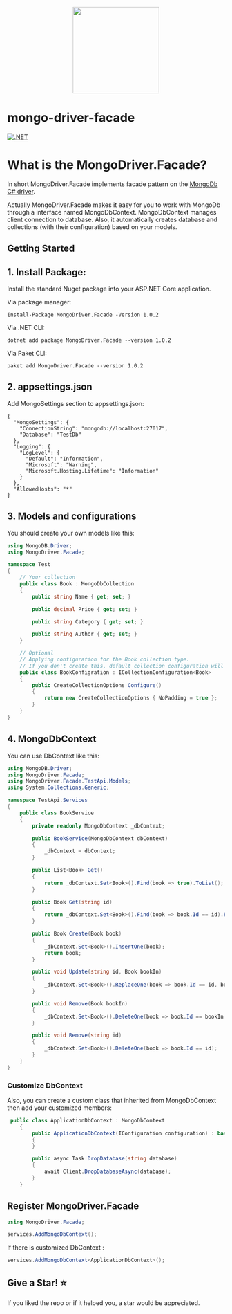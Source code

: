 <p align="center">
  <img width="200" height="200" src="https://user-images.githubusercontent.com/39926422/131835757-e2c10384-de5a-4d99-9f74-3dcac30f1182.png">
</p>


# mongo-driver-facade

[![.NET](https://github.com/amirhosseinsaloot/mongo-driver-facade/actions/workflows/dotnetcore.yml/badge.svg)](https://github.com/amirhosseinsaloot/mongo-driver-facade/actions/workflows/dotnetcore.yml)

What is the MongoDriver.Facade?
=====================
In short MongoDriver.Facade implements facade pattern on the [MongoDb C# driver](https://github.com/mongodb/mongo-csharp-driver).

Actually MongoDriver.Facade makes it easy for you to work with MongoDb through a interface named MongoDbContext.
MongoDbContext manages client connection to database. Also, it automatically creates database and collections (with their configuration) based on your models.

Getting Started
---------------

## 1. Install Package:
Install the standard Nuget package into your ASP.NET Core application.

Via package manager:
```
Install-Package MongoDriver.Facade -Version 1.0.2
```

Via .NET CLI:
```
dotnet add package MongoDriver.Facade --version 1.0.2
```

Via Paket CLI:
```
paket add MongoDriver.Facade --version 1.0.2
```

## 2. appsettings.json
Add MongoSettings section to appsettings.json:
```
{
  "MongoSettings": {
    "ConnectionString": "mongodb://localhost:27017",
    "Database": "TestDb"
  },
  "Logging": {
    "LogLevel": {
      "Default": "Information",
      "Microsoft": "Warning",
      "Microsoft.Hosting.Lifetime": "Information"
    }
  },
  "AllowedHosts": "*"
}
```

## 3. Models and configurations

You should create your own models like this:

```C#
using MongoDB.Driver;
using MongoDriver.Facade;

namespace Test
{
    // Your collection
    public class Book : MongoDbCollection
    {
        public string Name { get; set; }

        public decimal Price { get; set; }

        public string Category { get; set; }

        public string Author { get; set; }
    }

    // Optional
    // Applying configuration for the Book collection type.
    // If you don't create this, default collection configuration will be applied.
    public class BookConfigration : ICollectionConfiguration<Book>
    {
        public CreateCollectionOptions Configure()
        {
            return new CreateCollectionOptions { NoPadding = true };
        }
    }
}
```

## 4. MongoDbContext

You can use DbContext like this:

```C#
using MongoDB.Driver;
using MongoDriver.Facade;
using MongoDriver.Facade.TestApi.Models;
using System.Collections.Generic;

namespace TestApi.Services
{
    public class BookService
    {
        private readonly MongoDbContext _dbContext;

        public BookService(MongoDbContext dbContext)
        {
            _dbContext = dbContext;
        }

        public List<Book> Get()
        {
            return _dbContext.Set<Book>().Find(book => true).ToList();
        }

        public Book Get(string id)
        {
            return _dbContext.Set<Book>().Find(book => book.Id == id).FirstOrDefault();
        }

        public Book Create(Book book)
        {
            _dbContext.Set<Book>().InsertOne(book);
            return book;
        }

        public void Update(string id, Book bookIn)
        {
            _dbContext.Set<Book>().ReplaceOne(book => book.Id == id, bookIn);
        }

        public void Remove(Book bookIn)
        {
            _dbContext.Set<Book>().DeleteOne(book => book.Id == bookIn.Id);
        }

        public void Remove(string id)
        {
            _dbContext.Set<Book>().DeleteOne(book => book.Id == id);
        }
    }
}

```

### Customize DbContext

Also, you can create a custom class that inherited from MongoDbContext then add your customized members:

```C#
 public class ApplicationDbContext : MongoDbContext
    {
        public ApplicationDbContext(IConfiguration configuration) : base(configuration)
        {
        }

        public async Task DropDatabase(string database)
        {
            await Client.DropDatabaseAsync(database);
        }
    }

```

Register MongoDriver.Facade
---------------

```C#
using MongoDriver.Facade;
```

```C#
services.AddMongoDbContext();
```
If there is customized DbContext :

```C#
services.AddMongoDbContext<ApplicationDbContext>();

```
## Give a Star! :star:
If you liked the repo or if it helped you, a star would be appreciated.
